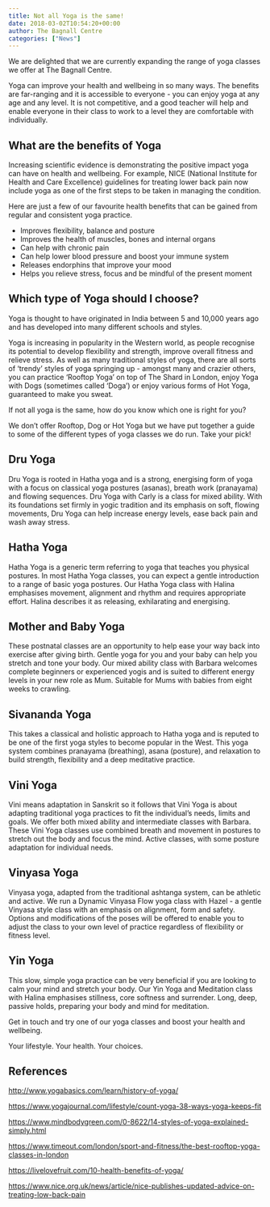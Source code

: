 ```yaml
---
title: Not all Yoga is the same!
date: 2018-03-02T10:54:20+00:00
author: The Bagnall Centre
categories: ["News"]
---
```

We are delighted that we are currently expanding the range of yoga classes we offer at The Bagnall Centre. 

Yoga can improve your health and wellbeing in so many ways. The benefits are far-ranging and it is accessible to everyone - you can enjoy yoga at any age and any level. It is not competitive, and a good teacher will help and enable everyone in their class to work to a level they are comfortable with individually.  

## What are the benefits of Yoga

Increasing scientific evidence is demonstrating the positive impact yoga can have on health and wellbeing. For example, NICE (National Institute for Health and Care Excellence) guidelines for treating lower back pain now include yoga as one of the first steps to be taken in managing the condition.

Here are just a few of our favourite health benefits that can be gained from regular and consistent yoga practice.

* Improves flexibility, balance and posture
* Improves the health of muscles, bones and internal organs
* Can help with chronic pain
* Can help lower blood pressure and boost your immune system
* Releases endorphins that improve your mood
* Helps you relieve stress, focus and be mindful of the present moment

## Which type of Yoga should I choose?

Yoga is thought to have originated in India between 5 and 10,000 years ago and has developed into many different schools and styles. 

Yoga is increasing in popularity in the Western world, as people recognise its potential to develop flexibility and strength, improve overall fitness and relieve stress. As well as many traditional styles of yoga, there are all sorts of ‘trendy’ styles of yoga springing up - amongst many and crazier others, you can practice ‘Rooftop Yoga’ on top of The Shard in London, enjoy Yoga with Dogs (sometimes called ‘Doga’) or enjoy various forms of Hot Yoga, guaranteed to make you sweat. 

If not all yoga is the same, how do you know which one is right for you?

We don’t offer Rooftop, Dog or Hot Yoga but we have put together a guide to some of the different types of yoga classes we do run. Take your pick! 

## Dru Yoga

Dru Yoga is rooted in Hatha yoga and is a strong, energising form of yoga with a focus on classical yoga postures (asanas), breath work (pranayama) and flowing sequences. Dru Yoga with Carly is a class for mixed ability. With its foundations set firmly in yogic tradition and its emphasis on soft, flowing movements, Dru Yoga can help increase energy levels, ease back pain and wash away stress. 

## Hatha Yoga

Hatha Yoga is a generic term referring to yoga that teaches you physical postures. In most Hatha Yoga classes, you can expect a gentle introduction to a range of basic yoga postures. Our Hatha Yoga class with Halina emphasises movement, alignment and rhythm and requires appropriate effort. Halina describes it as releasing, exhilarating and energising.

## Mother and Baby Yoga

These postnatal classes are an opportunity to help ease your way back into exercise after giving birth. Gentle yoga for you and your baby can help you stretch and tone your body. Our mixed ability class with Barbara welcomes complete beginners or experienced yogis and is suited to different energy levels in your new role as Mum. Suitable for Mums with babies from eight weeks to crawling. 

## Sivananda Yoga

This takes a classical and holistic approach to Hatha yoga and is reputed to be one of the first yoga styles to become popular in the West. This yoga system combines pranayama (breathing), asana (posture), and relaxation to build strength, flexibility and a deep meditative practice.  

## Vini Yoga

Vini means adaptation in Sanskrit so it follows that Vini Yoga is about adapting traditional yoga practices to fit the individual’s needs, limits and goals. We offer both mixed ability and intermediate classes with Barbara. These Vini Yoga classes use combined breath and movement in postures to stretch out the body and focus the mind. Active classes, with some posture adaptation for individual needs. 

## Vinyasa Yoga 

Vinyasa yoga, adapted from the traditional ashtanga system, can be athletic and active. We run a Dynamic Vinyasa Flow yoga class with Hazel - a gentle Vinyasa style class with an emphasis on alignment, form and safety. Options and modifications of the poses will be offered to enable you to adjust the class to your own level of practice regardless of flexibility or fitness level. 

## Yin Yoga

This slow, simple yoga practice can be very beneficial if you are looking to calm your mind and stretch your body. Our Yin Yoga and Meditation class with Halina emphasises stillness, core softness and surrender. Long, deep, passive holds, preparing your body and mind for meditation. 

Get in touch and try one of our yoga classes and boost your health and wellbeing. 

Your lifestyle. Your health. Your choices. 

## References

<http://www.yogabasics.com/learn/history-of-yoga/> 

<https://www.yogajournal.com/lifestyle/count-yoga-38-ways-yoga-keeps-fit> 

<https://www.mindbodygreen.com/0-8622/14-styles-of-yoga-explained-simply.html> 

<https://www.timeout.com/london/sport-and-fitness/the-best-rooftop-yoga-classes-in-london> 

<https://livelovefruit.com/10-health-benefits-of-yoga/> 

<https://www.nice.org.uk/news/article/nice-publishes-updated-advice-on-treating-low-back-pain>
